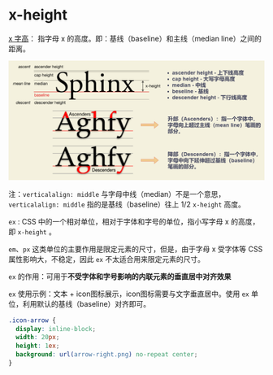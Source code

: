 # x-height

[x 字高](https://zh.wikipedia.org/wiki/X%E5%AD%97%E9%AB%98)： 指字母 x 的高度。即：基线（baseline）和主线（median line）之间的距离。

![x-height](./files/images/x-height.drawio.png)

注：`verticalalign: middle` 与字母中线（median）不是一个意思，`verticalalign: middle` 指的是基线（baseline）往上 1/2 `x-height` 高度。

`ex` : CSS 中的一个相对单位，相对于字体和字号的单位，指小写字母 x 的高度，即 `x-height` 。

`em`、`px` 这类单位的主要作用是限定元素的尺寸，但是，由于字母 x 受字体等 CSS 属性影响大，不稳定，因此 `ex` 不太适合用来限定元素的尺寸。

`ex` 的作用：可用于**不受字体和字号影响的内联元素的垂直居中对齐效果**

`ex` 使用示例：文本 + icon图标展示，icon图标需要与文字垂直居中。使用 `ex` 单位，利用默认的基线（baseline）对齐即可。

``` css
.icon-arrow {
  display: inline-block;
  width: 20px;
  height: 1ex;
  background: url(arrow-right.png) no-repeat center;
}
```
